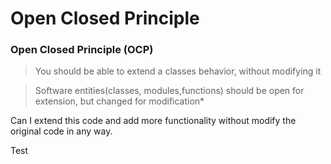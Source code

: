 # Open Closed Principle

### Open Closed Principle (OCP)

> You should be able to extend a classes behavior, without modifying it

> Software entities(classes, modules,functions) should be open for extension, but changed for modification\*

Can I extend this code and add more functionality without modify the original code in any way.

Test
